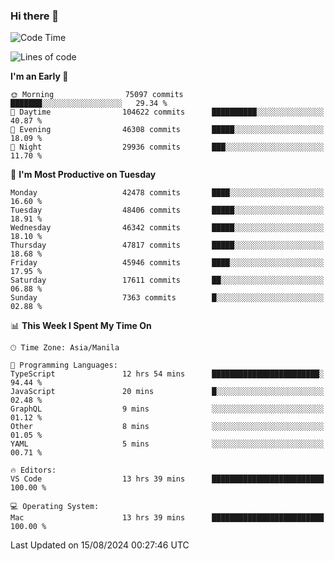 ### Hi there 👋

<!--START_SECTION:waka-->
![Code Time](http://img.shields.io/badge/Code%20Time-5%2C448%20hrs%204%20mins-blue)

![Lines of code](https://img.shields.io/badge/From%20Hello%20World%20I%27ve%20Written-116.2%20million%20lines%20of%20code-blue)

**I'm an Early 🐤** 

```text
🌞 Morning                75097 commits       ███████░░░░░░░░░░░░░░░░░░   29.34 % 
🌆 Daytime                104622 commits      ██████████░░░░░░░░░░░░░░░   40.87 % 
🌃 Evening                46308 commits       █████░░░░░░░░░░░░░░░░░░░░   18.09 % 
🌙 Night                  29936 commits       ███░░░░░░░░░░░░░░░░░░░░░░   11.70 % 
```
📅 **I'm Most Productive on Tuesday** 

```text
Monday                   42478 commits       ████░░░░░░░░░░░░░░░░░░░░░   16.60 % 
Tuesday                  48406 commits       █████░░░░░░░░░░░░░░░░░░░░   18.91 % 
Wednesday                46342 commits       █████░░░░░░░░░░░░░░░░░░░░   18.10 % 
Thursday                 47817 commits       █████░░░░░░░░░░░░░░░░░░░░   18.68 % 
Friday                   45946 commits       ████░░░░░░░░░░░░░░░░░░░░░   17.95 % 
Saturday                 17611 commits       ██░░░░░░░░░░░░░░░░░░░░░░░   06.88 % 
Sunday                   7363 commits        █░░░░░░░░░░░░░░░░░░░░░░░░   02.88 % 
```


📊 **This Week I Spent My Time On** 

```text
🕑︎ Time Zone: Asia/Manila

💬 Programming Languages: 
TypeScript               12 hrs 54 mins      ████████████████████████░   94.44 % 
JavaScript               20 mins             █░░░░░░░░░░░░░░░░░░░░░░░░   02.48 % 
GraphQL                  9 mins              ░░░░░░░░░░░░░░░░░░░░░░░░░   01.12 % 
Other                    8 mins              ░░░░░░░░░░░░░░░░░░░░░░░░░   01.05 % 
YAML                     5 mins              ░░░░░░░░░░░░░░░░░░░░░░░░░   00.71 % 

🔥 Editors: 
VS Code                  13 hrs 39 mins      █████████████████████████   100.00 % 

💻 Operating System: 
Mac                      13 hrs 39 mins      █████████████████████████   100.00 % 
```


 Last Updated on 15/08/2024 00:27:46 UTC
<!--END_SECTION:waka-->


<!--
**rad182/rad182** is a ✨ _special_ ✨ repository because its `README.md` (this file) appears on your GitHub profile.

Here are some ideas to get you started:

- 🔭 I’m currently working on ...
- 🌱 I’m currently learning ...
- 👯 I’m looking to collaborate on ...
- 🤔 I’m looking for help with ...
- 💬 Ask me about ...
- 📫 How to reach me: ...
- 😄 Pronouns: ...
- ⚡ Fun fact: ...
-->
